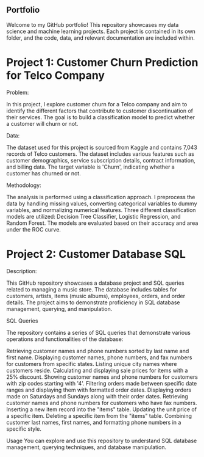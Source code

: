 ## Portfolio
Welcome to my GitHub portfolio! This repository showcases my data science and machine learning projects. Each project is contained in its own folder, and the code, data, and relevant documentation are included within.

# Project 1: Customer Churn Prediction for Telco Company

Problem:

In this project, I explore customer churn for a Telco company and aim to identify the different factors that contribute to customer discontinuation of their services. The goal is to build a classification model to predict whether a customer will churn or not.

Data:

The dataset used for this project is sourced from Kaggle and contains 7,043 records of Telco customers. The dataset includes various features such as customer demographics, service subscription details, contract information, and billing data. The target variable is 'Churn', indicating whether a customer has churned or not.

Methodology:

The analysis is performed using a classification approach. I preprocess the data by handling missing values, converting categorical variables to dummy variables, and normalizing numerical features. Three different classification models are utilized: Decision Tree Classifier, Logistic Regression, and Random Forest. The models are evaluated based on their accuracy and area under the ROC curve.
# Project 2: Customer Database SQL

Description:

This GitHub repository showcases a database project and SQL queries related to managing a music store. The database includes tables for customers, artists, items (music albums), employees, orders, and order details. The project aims to demonstrate proficiency in SQL database management, querying, and manipulation.

SQL Queries

The repository contains a series of SQL queries that demonstrate various operations and functionalities of the database:

Retrieving customer names and phone numbers sorted by last name and first name.
Displaying customer names, phone numbers, and fax numbers for customers from specific states.
Listing unique city names where customers reside.
Calculating and displaying sale prices for items with a 25% discount.
Showing customer names and phone numbers for customers with zip codes starting with '4'.
Filtering orders made between specific date ranges and displaying them with formatted order dates.
Displaying orders made on Saturdays and Sundays along with their order dates.
Retrieving customer names and phone numbers for customers who have fax numbers.
Inserting a new item record into the "items" table.
Updating the unit price of a specific item.
Deleting a specific item from the "items" table.
Combining customer last names, first names, and formatting phone numbers in a specific style.

Usage
You can explore and use this repository to understand SQL database management, querying techniques, and database manipulation. 

